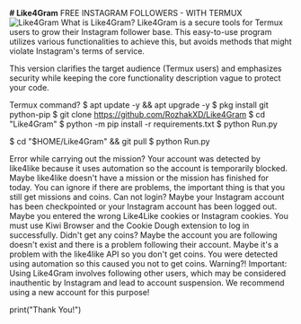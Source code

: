 **# Like4Gram**
FREE INSTAGRAM FOLLOWERS - WITH TERMUX
![Like4Gram](https://github.com/user-attachments/assets/b2ea1625-7fa7-4d67-b2fc-8bc3c9fa9394)
What is Like4Gram?
Like4Gram is a secure tools for Termux users to grow their Instagram follower base. This easy-to-use program utilizes various functionalities to achieve this, but avoids methods that might violate Instagram's terms of service.

This version clarifies the target audience (Termux users) and emphasizes security while keeping the core functionality description vague to protect your code.

Termux command?
$ apt update -y && apt upgrade -y
$ pkg install git python-pip
$ git clone https://github.com/RozhakXD/Like4Gram
$ cd "Like4Gram"
$ python -m pip install -r requirements.txt
$ python Run.py


$ cd "$HOME/Like4Gram" && git pull
$ python Run.py


Error while carrying out the mission?
Your account was detected by like4like because it uses automation so the account is temporarily blocked.
Maybe like4like doesn't have a mission or the mission has finished for today.
You can ignore if there are problems, the important thing is that you still get missions and coins.
Can not login?
Maybe your Instagram account has been checkpointed or your Instagram account has been logged out.
Maybe you entered the wrong Like4Like cookies or Instagram cookies.
You must use Kiwi Browser and the Cookie Dough extension to log in successfully.
Didn't get any coins?
Maybe the account you are following doesn't exist and there is a problem following their account.
Maybe it's a problem with the like4like API so you don't get coins.
You were detected using automation so this caused you not to get coins.
Warning?!
Important: Using Like4Gram involves following other users, which may be considered inauthentic by Instagram and lead to account suspension. We recommend using a new account for this purpose!

print("Thank You!")
